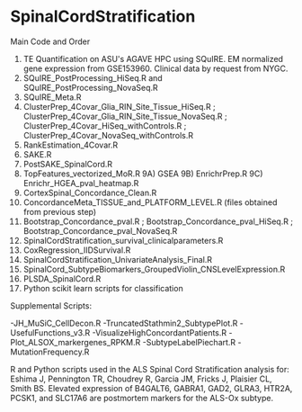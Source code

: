 # SpinalCordStratification

Main Code and Order

1) TE Quantification on ASU's AGAVE HPC using SQuIRE. EM normalized gene expression from GSE153960. Clinical data by request from NYGC. 
2) SQuIRE_PostProcessing_HiSeq.R and SQuIRE_PostProcessing_NovaSeq.R
3) SQuIRE_Meta.R
4) ClusterPrep_4Covar_Glia_RIN_Site_Tissue_HiSeq.R ; ClusterPrep_4Covar_Glia_RIN_Site_Tissue_NovaSeq.R ; ClusterPrep_4Covar_HiSeq_withControls.R ; ClusterPrep_4Covar_NovaSeq_withControls.R
5) RankEstimation_4Covar.R
6) SAKE.R
7) PostSAKE_SpinalCord.R
8) TopFeatures_vectorized_MoR.R
9A) GSEA 
9B) EnrichrPrep.R
9C) Enrichr_HGEA_pval_heatmap.R
10) CortexSpinal_Concordance_Clean.R
11) ConcordanceMeta_TISSUE_and_PLATFORM_LEVEL.R (files obtained from previous step)
12) Bootstrap_Concordance_pval.R ; Bootstrap_Concordance_pval_HiSeq.R ; Bootstrap_Concordance_pval_NovaSeq.R
13) SpinalCordStratification_survival_clinicalparameters.R
14) CoxRegression_IIDSurvival.R
15) SpinalCordStratification_UnivariateAnalysis_Final.R
16) SpinalCord_SubtypeBiomarkers_GroupedViolin_CNSLevelExpression.R
17) PLSDA_SpinalCord.R
18) Python scikit learn scripts for classification

Supplemental Scripts:

-JH_MuSiC_CellDecon.R
-TruncatedStathmin2_SubtypePlot.R
-UsefulFunctions_v3.R
-VisualizeHighConcordantPatients.R
-Plot_ALSOX_markergenes_RPKM.R
-SubtypeLabelPiechart.R
-MutationFrequency.R

R and Python scripts used in the ALS Spinal Cord Stratification analysis for: Eshima J, Pennington TR, Choudrey R, Garcia JM, Fricks J, Plaisier CL, Smith BS. Elevated expression of B4GALT6, GABRA1, GAD2, GLRA3, HTR2A, PCSK1, and SLC17A6 are postmortem markers for the ALS-Ox subtype.
